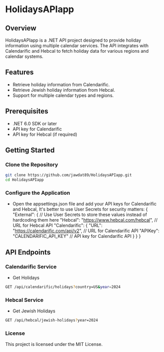 # HolidaysAPIapp

## Overview

HolidaysAPIapp is a .NET API project designed to provide holiday information using multiple calendar services. The API integrates with Calendarific and Hebcal to fetch holiday data for various regions and calendar systems.

## Features

- Retrieve holiday information from Calendarific.
- Retrieve Jewish holiday information from Hebcal.
- Support for multiple calendar types and regions.

## Prerequisites

- .NET 6.0 SDK or later
- API key for Calendarific
- API key for Hebcal (if required)

## Getting Started

### Clone the Repository

```bash
git clone https://github.com/jawdat89/HolidaysAPIapp.git
cd HolidaysAPIapp
```
### Configure the Application
- Open the appsettings.json file and add your API keys for Calendarific and Hebcal, It's better to use User Secrets for security matters:
{
  "External": { // Use User Secrets to store these values instead of hardcoding them here
    "Hebcal": "https://www.hebcal.com/hebcal", // URL for Hebcal API
    "Calendarific": {
      "URL": "https://calendarific.com/api/v2", // URL for Calendarific API
      "APIKey": "CALENDARIFIC_API_KEY" // API key for Calendarific API
    }
  }
}

## API Endpoints
### Calendarific Service
- Get Holidays
```bash
GET /api/calendarific/holidays?country=US&year=2024
```
### Hebcal Service
- Get Jewish Holidays
```bash
GET /api/hebcal/jewish-holidays?year=2024
```
### License
This project is licensed under the MIT License.


